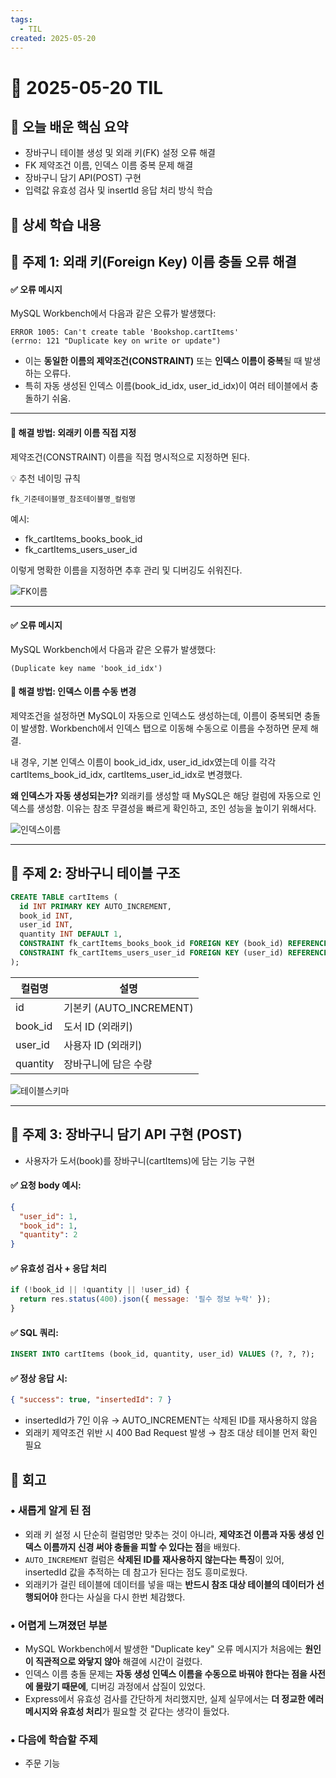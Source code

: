 ```yaml
---
tags:
  - TIL
created: 2025-05-20
---
```


# 📘 2025-05-20 TIL

## 📌 오늘 배운 핵심 요약
- 장바구니 테이블 생성 및 외래 키(FK) 설정 오류 해결
- FK 제약조건 이름, 인덱스 이름 중복 문제 해결
- 장바구니 담기 API(POST) 구현
- 입력값 유효성 검사 및 insertId 응답 처리 방식 학습


## 🧠 상세 학습 내용

## 📍 주제 1: 외래 키(Foreign Key) 이름 충돌 오류 해결

#### ✅ 오류 메시지
MySQL Workbench에서 다음과 같은 오류가 발생했다:
```text
ERROR 1005: Can't create table 'Bookshop.cartItems'
(errno: 121 "Duplicate key on write or update")
```
- 이는 **동일한 이름의 제약조건(CONSTRAINT)** 또는 **인덱스 이름이 중복**될 때 발생하는 오류다.
- 특히 자동 생성된 인덱스 이름(book_id_idx, user_id_idx)이 여러 테이블에서 충돌하기 쉬움.

---

#### 📌 해결 방법: 외래키 이름 직접 지정

제약조건(CONSTRAINT) 이름을 직접 명시적으로 지정하면 된다.

💡 추천 네이밍 규칙
```text
fk_기준테이블명_참조테이블명_컬럼명
```
예시:
- fk_cartItems_books_book_id
- fk_cartItems_users_user_id

이렇게 명확한 이름을 지정하면 추후 관리 및 디버깅도 쉬워진다.

![FK이름](https://seonohblog.netlify.app/assets/FK이름.png)

---

#### ✅ 오류 메시지
MySQL Workbench에서 다음과 같은 오류가 발생했다:
```text
(Duplicate key name 'book_id_idx')
```


#### 📌 해결 방법: 인덱스 이름 수동 변경

제약조건을 설정하면 MySQL이 자동으로 인덱스도 생성하는데, 이름이 중복되면 충돌이 발생함. 
Workbench에서 인덱스 탭으로 이동해 수동으로 이름을 수정하면 문제 해결.

내 경우, 기본 인덱스 이름이 book_id_idx, user_id_idx였는데 이를 각각 cartItems_book_id_idx, cartItems_user_id_idx로 변경했다.

**왜 인덱스가 자동 생성되는가?**
 외래키를 생성할 때 MySQL은 해당 컬럼에 자동으로 인덱스를 생성함.
 이유는 참조 무결성을 빠르게 확인하고, 조인 성능을 높이기 위해서다.

![인덱스이름](https://seonohblog.netlify.app/assets/인덱스이름.png)

---

## 📍 주제 2: 장바구니 테이블 구조
```sql
CREATE TABLE cartItems (
  id INT PRIMARY KEY AUTO_INCREMENT,
  book_id INT,
  user_id INT,
  quantity INT DEFAULT 1,
  CONSTRAINT fk_cartItems_books_book_id FOREIGN KEY (book_id) REFERENCES books(id),
  CONSTRAINT fk_cartItems_users_user_id FOREIGN KEY (user_id) REFERENCES users(id)
);
```

| **컬럼명**  | **설명**               |
| -------- | -------------------- |
| id       | 기본키 (AUTO_INCREMENT) |
| book_id  | 도서 ID (외래키)          |
| user_id  | 사용자 ID (외래키)         |
| quantity | 장바구니에 담은 수량          |

![테이블스키마](https://seonohblog.netlify.app/assets/테이블스키마.png)

---

## 📍 주제 3: 장바구니 담기 API 구현 (POST)
- 사용자가 도서(book)를 장바구니(cartItems)에 담는 기능 구현

#### ✅ 요청 body 예시:
```json
{
  "user_id": 1,
  "book_id": 1,
  "quantity": 2
}
```

#### ✅ 유효성 검사 + 응답 처리

```js
if (!book_id || !quantity || !user_id) {
  return res.status(400).json({ message: '필수 정보 누락' });
}
```

#### ✅ SQL 쿼리:
```sql
INSERT INTO cartItems (book_id, quantity, user_id) VALUES (?, ?, ?);
```

#### ✅ 정상 응답 시:
```json
{ "success": true, "insertedId": 7 }
```
- insertedId가 7인 이유 → AUTO_INCREMENT는 삭제된 ID를 재사용하지 않음
- 외래키 제약조건 위반 시 400 Bad Request 발생 → 참조 대상 테이블 먼저 확인 필요




## 💭 회고

### • 새롭게 알게 된 점
- 외래 키 설정 시 단순히 컬럼명만 맞추는 것이 아니라, **제약조건 이름과 자동 생성 인덱스 이름까지 신경 써야 충돌을 피할 수 있다는 점**을 배웠다.
- `AUTO_INCREMENT` 컬럼은 **삭제된 ID를 재사용하지 않는다는 특징**이 있어, insertedId 값을 추적하는 데 참고가 된다는 점도 흥미로웠다.
- 외래키가 걸린 테이블에 데이터를 넣을 때는 **반드시 참조 대상 테이블의 데이터가 선행되어야** 한다는 사실을 다시 한번 체감했다.


### • 어렵게 느껴졌던 부분
- MySQL Workbench에서 발생한 "Duplicate key" 오류 메시지가 처음에는 **원인이 직관적으로 와닿지 않아** 해결에 시간이 걸렸다.
- 인덱스 이름 충돌 문제는 **자동 생성 인덱스 이름을 수동으로 바꿔야 한다는 점을 사전에 몰랐기 때문에**, 디버깅 과정에서 삽질이 있었다.
- Express에서 유효성 검사를 간단하게 처리했지만, 실제 실무에서는 **더 정교한 에러 메시지와 유효성 처리**가 필요할 것 같다는 생각이 들었다.

### • 다음에 학습할 주제
- 주문 기능 

